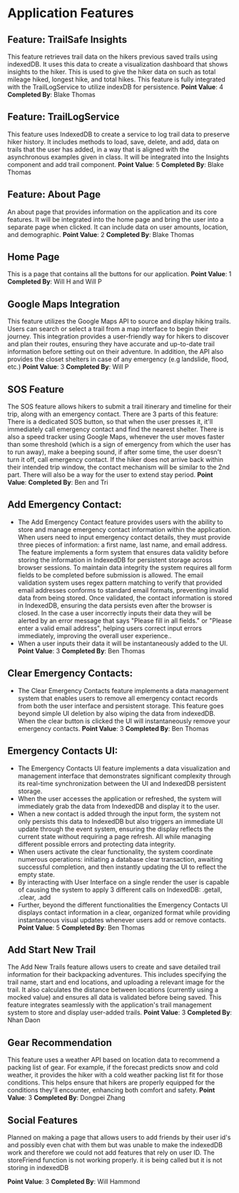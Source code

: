 # Application Features

## Feature: TrailSafe Insights

This feature retrieves trail data on the hikers previous saved trails using indexedDB. It uses this data 
to create a visualization dashboard that shows insights to the hiker. This is used to give the hiker data on such as 
total mileage hiked, longest hike, and total hikes. This feature is fully integrated with the TrailLogService
to utilize indexDB for persistence. 
**Point Value**: 4 
**Completed By**: Blake Thomas

## Feature: TrailLogService

This feature uses IndexedDB to create a service to log trail data to preserve hiker history. It includes methods
to load, save, delete, and add, data on trails that the user has added, in a way that is aligned with 
the asynchronous examples given in class. It will be integrated into the Insights component and add trail component. 
**Point Value**: 5 
**Completed By**: Blake Thomas

## Feature: About Page 

An about page that provides information on the application and its core features. It will be integrated into 
the home page and bring the user into a separate page when clicked. It can include data on user amounts, 
location, and demographic. 
**Point Value**: 2 
**Completed By**: Blake Thomas

## Home Page
This is a page that contains all the buttons for our application.
**Point Value**: 1
**Completed By**: Will H and Will P 

## Google Maps Integration
This feature utilizes the Google Maps API to source and display hiking trails. Users can search or select a trail 
from a map interface to begin their journey. This integration provides a user-friendly way for hikers to discover and
 plan their routes, ensuring they have accurate and up-to-date trail information before setting out on their adventure. 
 In addition, the API also provides the closet shelters in case of any emergency (e.g landslide, flood, etc.)
**Point Value**: 3
**Completed By**: Will P

## SOS Feature
The SOS feature allows hikers to submit a trail itinerary and timeline for their trip, along with an emergency contact. There are 3 parts 
of this feature: There is a dedicated SOS button, so that when the user presses it, it'll immediately call emergency contact and find the nearest shelter.
There is also a speed tracker using Google Maps, whenever the user moves faster than some threshold (which is a sign of emergency from 
which the user has to run away), make a beeping sound, if after some time, the user doesn't turn it off, call emergency contact.
If the hiker does not arrive back within their intended trip window, the contact mechanism will be similar to the 2nd part. 
There will also be a way for the user to extend stay period.
**Point Value**: 
**Completed By**: Ben and Tri

## Add Emergency Contact: 
- The Add Emergency Contact feature provides users with the ability to store and manage emergency contact information within the application. When users need to input emergency contact details, they must provide three pieces of information: a first name, last name, and email address. The feature implements a form system that ensures data validity before storing the information in IndexedDB for persistent storage across browser sessions. To maintain data integrity  the system requires all form fields to be completed before submission is allowed. The email validation system uses regex pattern matching to verify that provided email addresses conforms to standard email formats, preventing invalid data from being stored. Once validated, the contact information is stored in IndexedDB, ensuring the data persists even after the browser is closed. In the case a user incorrectly inputs their data they will be alerted by an error message that says "Please fill in all fields." or "Please enter a valid email address", helping users correct input errors immediately, improving the overall user experience.. 
- When a user inputs their data it will be instantaneously added to the UI. 
**Point Value**: 3
**Completed By**: Ben Thomas

## Clear Emergency Contacts: 
- The Clear Emergency Contacts feature implements a data management system that enables users to remove all emergency contact records from both the user interface and persistent storage. This feature goes beyond simple UI deletion by also wiping the data from indexedDB. When the clear button is clicked the UI will instantaneously remove your emergency contacts.
**Point Value**: 3
**Completed By**: Ben Thomas


## Emergency Contacts UI:
- The Emergency Contacts UI feature implements a data visualization and management interface that demonstrates significant complexity through its real-time synchronization between the UI and IndexedDB persistent storage. 
- When the user accesses the application or refreshed, the system will immediately grab the data from IndexedDB and display it to the user. 
- When a new contact is added through the input form, the system not only persists this data to IndexedDB but also triggers an immediate UI update through the event system, ensuring the display reflects the current state without requiring a page refresh. All while managing different possible errors and protecting data integrity. 
- When users activate the clear functionality, the system coordinate numerous operations: initiating a database clear transaction, awaiting successful completion, and then instantly updating the UI to reflect the empty state. 
- By interacting with User Interface on a single render the user is capable of causing the system to apply 3 different calls on IndexedDB: .getall, .clear, .add
- Further, beyond the different functionalities the Emergency Contacts UI displays contact information in a clear, organized format while providing instantaneous visual updates whenever users add or remove contacts.
**Point Value**: 5
**Completed By**: Ben Thomas


## Add Start New Trail
The Add New Trails feature allows users to create and save detailed trail information for their backpacking adventures. This includes specifying the trail name, start and end locations, and uploading a relevant image for the trail. It also calculates the distance between locations (currently using a mocked value) and ensures all data is validated before being saved. This feature integrates seamlessly with the application's trail management system to store and display user-added trails.
**Point Value**: 3
**Completed By**: Nhan Daon

## Gear Recommendation
This feature uses a weather API based on location data to recommend a packing list of gear. For example, 
if the forecast predicts snow and cold weather, it provides the hiker with a cold weather packing list fit 
for those conditions. This helps ensure that hikers are properly equipped for the conditions they'll encounter, 
enhancing both comfort and safety.
**Point Value**: 3
**Completed By**: Dongpei Zhang

## Social Features 
Planned on making a page that allows users to add friends by their user id's and possibly even chat with them but was unable to make the 
indexedDB work and therefore we could not add features that rely on user ID. The storeFriend function is not working properly. it is being called but
it is not storing in indexedDB

**Point Value**: 3
**Completed By**: Will Hammond










